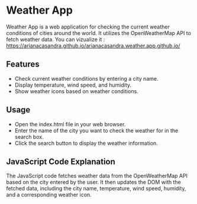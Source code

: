 # Weather App

Weather App is a web application for checking the current weather conditions of cities around the world. It utilizes the OpenWeatherMap API to fetch weather data.
You can vizualize it : https://arianacasandra.github.io/arianacasandra.weather.app.github.io/
## Features

- Check current weather conditions by entering a city name.
- Display temperature, wind speed, and humidity.
- Show weather icons based on weather conditions.

## Usage
- Open the index.html file in your web browser.
- Enter the name of the city you want to check the weather for in the search box.
- Click the search button to display the weather information.

## JavaScript Code Explanation
The JavaScript code fetches weather data from the OpenWeatherMap API based on the city entered by the user. It then updates the DOM with the fetched data, including the city name, temperature, wind speed, humidity, and a corresponding weather icon.
